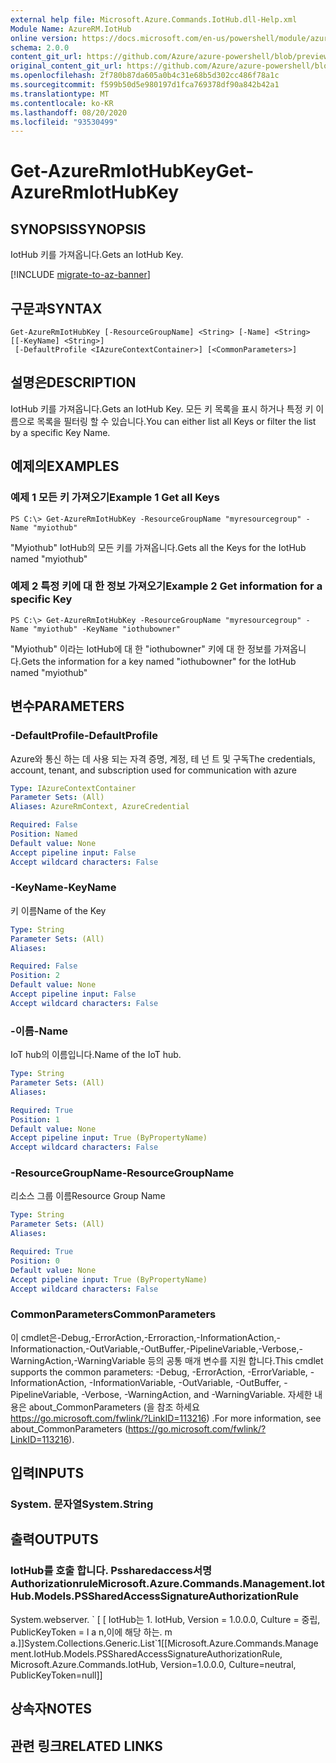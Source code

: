 ```yaml
---
external help file: Microsoft.Azure.Commands.IotHub.dll-Help.xml
Module Name: AzureRM.IotHub
online version: https://docs.microsoft.com/en-us/powershell/module/azurerm.iothub/get-azurermiothubkey
schema: 2.0.0
content_git_url: https://github.com/Azure/azure-powershell/blob/preview/src/ResourceManager/IotHub/Commands.IotHub/help/Get-AzureRmIotHubKey.md
original_content_git_url: https://github.com/Azure/azure-powershell/blob/preview/src/ResourceManager/IotHub/Commands.IotHub/help/Get-AzureRmIotHubKey.md
ms.openlocfilehash: 2f780b87da605a0b4c31e68b5d302cc486f78a1c
ms.sourcegitcommit: f599b50d5e980197d1fca769378df90a842b42a1
ms.translationtype: MT
ms.contentlocale: ko-KR
ms.lasthandoff: 08/20/2020
ms.locfileid: "93530499"
---
```

# <span data-ttu-id="9c9e6-101">Get-AzureRmIotHubKey</span><span class="sxs-lookup"><span data-stu-id="9c9e6-101">Get-AzureRmIotHubKey</span></span>

## <span data-ttu-id="9c9e6-102">SYNOPSIS</span><span class="sxs-lookup"><span data-stu-id="9c9e6-102">SYNOPSIS</span></span>
<span data-ttu-id="9c9e6-103">IotHub 키를 가져옵니다.</span><span class="sxs-lookup"><span data-stu-id="9c9e6-103">Gets an IotHub Key.</span></span>

[!INCLUDE [migrate-to-az-banner](../../includes/migrate-to-az-banner.md)]

## <span data-ttu-id="9c9e6-104">구문과</span><span class="sxs-lookup"><span data-stu-id="9c9e6-104">SYNTAX</span></span>

```
Get-AzureRmIotHubKey [-ResourceGroupName] <String> [-Name] <String> [[-KeyName] <String>]
 [-DefaultProfile <IAzureContextContainer>] [<CommonParameters>]
```

## <span data-ttu-id="9c9e6-105">설명은</span><span class="sxs-lookup"><span data-stu-id="9c9e6-105">DESCRIPTION</span></span>
<span data-ttu-id="9c9e6-106">IotHub 키를 가져옵니다.</span><span class="sxs-lookup"><span data-stu-id="9c9e6-106">Gets an IotHub Key.</span></span>
<span data-ttu-id="9c9e6-107">모든 키 목록을 표시 하거나 특정 키 이름으로 목록을 필터링 할 수 있습니다.</span><span class="sxs-lookup"><span data-stu-id="9c9e6-107">You can either list all Keys or filter the list by a specific Key Name.</span></span>

## <span data-ttu-id="9c9e6-108">예제의</span><span class="sxs-lookup"><span data-stu-id="9c9e6-108">EXAMPLES</span></span>

### <span data-ttu-id="9c9e6-109">예제 1 모든 키 가져오기</span><span class="sxs-lookup"><span data-stu-id="9c9e6-109">Example 1 Get all Keys</span></span>
```
PS C:\> Get-AzureRmIotHubKey -ResourceGroupName "myresourcegroup" -Name "myiothub"
```

<span data-ttu-id="9c9e6-110">"Myiothub" IotHub의 모든 키를 가져옵니다.</span><span class="sxs-lookup"><span data-stu-id="9c9e6-110">Gets all the Keys for the IotHub named "myiothub"</span></span>

### <span data-ttu-id="9c9e6-111">예제 2 특정 키에 대 한 정보 가져오기</span><span class="sxs-lookup"><span data-stu-id="9c9e6-111">Example 2 Get information for a specific Key</span></span>
```
PS C:\> Get-AzureRmIotHubKey -ResourceGroupName "myresourcegroup" -Name "myiothub" -KeyName "iothubowner"
```

<span data-ttu-id="9c9e6-112">"Myiothub" 이라는 IotHub에 대 한 "iothubowner" 키에 대 한 정보를 가져옵니다.</span><span class="sxs-lookup"><span data-stu-id="9c9e6-112">Gets the information for a key named "iothubowner" for the IotHub named "myiothub"</span></span>

## <span data-ttu-id="9c9e6-113">변수</span><span class="sxs-lookup"><span data-stu-id="9c9e6-113">PARAMETERS</span></span>

### <span data-ttu-id="9c9e6-114">-DefaultProfile</span><span class="sxs-lookup"><span data-stu-id="9c9e6-114">-DefaultProfile</span></span>
<span data-ttu-id="9c9e6-115">Azure와 통신 하는 데 사용 되는 자격 증명, 계정, 테 넌 트 및 구독</span><span class="sxs-lookup"><span data-stu-id="9c9e6-115">The credentials, account, tenant, and subscription used for communication with azure</span></span>

```yaml
Type: IAzureContextContainer
Parameter Sets: (All)
Aliases: AzureRmContext, AzureCredential

Required: False
Position: Named
Default value: None
Accept pipeline input: False
Accept wildcard characters: False
```

### <span data-ttu-id="9c9e6-116">-KeyName</span><span class="sxs-lookup"><span data-stu-id="9c9e6-116">-KeyName</span></span>
<span data-ttu-id="9c9e6-117">키 이름</span><span class="sxs-lookup"><span data-stu-id="9c9e6-117">Name of the Key</span></span>

```yaml
Type: String
Parameter Sets: (All)
Aliases: 

Required: False
Position: 2
Default value: None
Accept pipeline input: False
Accept wildcard characters: False
```

### <span data-ttu-id="9c9e6-118">-이름</span><span class="sxs-lookup"><span data-stu-id="9c9e6-118">-Name</span></span>
<span data-ttu-id="9c9e6-119">IoT hub의 이름입니다.</span><span class="sxs-lookup"><span data-stu-id="9c9e6-119">Name of the IoT hub.</span></span> 

```yaml
Type: String
Parameter Sets: (All)
Aliases: 

Required: True
Position: 1
Default value: None
Accept pipeline input: True (ByPropertyName)
Accept wildcard characters: False
```

### <span data-ttu-id="9c9e6-120">-ResourceGroupName</span><span class="sxs-lookup"><span data-stu-id="9c9e6-120">-ResourceGroupName</span></span>
<span data-ttu-id="9c9e6-121">리소스 그룹 이름</span><span class="sxs-lookup"><span data-stu-id="9c9e6-121">Resource Group Name</span></span>

```yaml
Type: String
Parameter Sets: (All)
Aliases: 

Required: True
Position: 0
Default value: None
Accept pipeline input: True (ByPropertyName)
Accept wildcard characters: False
```

### <span data-ttu-id="9c9e6-122">CommonParameters</span><span class="sxs-lookup"><span data-stu-id="9c9e6-122">CommonParameters</span></span>
<span data-ttu-id="9c9e6-123">이 cmdlet은-Debug,-ErrorAction,-Erroraction,-InformationAction,-Informationaction,-OutVariable,-OutBuffer,-PipelineVariable,-Verbose,-WarningAction,-WarningVariable 등의 공통 매개 변수를 지원 합니다.</span><span class="sxs-lookup"><span data-stu-id="9c9e6-123">This cmdlet supports the common parameters: -Debug, -ErrorAction, -ErrorVariable, -InformationAction, -InformationVariable, -OutVariable, -OutBuffer, -PipelineVariable, -Verbose, -WarningAction, and -WarningVariable.</span></span> <span data-ttu-id="9c9e6-124">자세한 내용은 about_CommonParameters (을 참조 하세요 https://go.microsoft.com/fwlink/?LinkID=113216) .</span><span class="sxs-lookup"><span data-stu-id="9c9e6-124">For more information, see about_CommonParameters (https://go.microsoft.com/fwlink/?LinkID=113216).</span></span>

## <span data-ttu-id="9c9e6-125">입력</span><span class="sxs-lookup"><span data-stu-id="9c9e6-125">INPUTS</span></span>

### <span data-ttu-id="9c9e6-126">System. 문자열</span><span class="sxs-lookup"><span data-stu-id="9c9e6-126">System.String</span></span>

## <span data-ttu-id="9c9e6-127">출력</span><span class="sxs-lookup"><span data-stu-id="9c9e6-127">OUTPUTS</span></span>

### <span data-ttu-id="9c9e6-128">IotHub를 호출 합니다. Pssharedaccess서명 Authorizationrule</span><span class="sxs-lookup"><span data-stu-id="9c9e6-128">Microsoft.Azure.Commands.Management.IotHub.Models.PSSharedAccessSignatureAuthorizationRule</span></span>
<span data-ttu-id="9c9e6-129">System.webserver. \` \[ \[ IotHub는 1. IotHub, Version = 1.0.0.0, Culture = 중립, PublicKeyToken = l a n,이에 해당 하는. m a.\]\]</span><span class="sxs-lookup"><span data-stu-id="9c9e6-129">System.Collections.Generic.List\`1\[\[Microsoft.Azure.Commands.Management.IotHub.Models.PSSharedAccessSignatureAuthorizationRule, Microsoft.Azure.Commands.IotHub, Version=1.0.0.0, Culture=neutral, PublicKeyToken=null\]\]</span></span>

## <span data-ttu-id="9c9e6-130">상속자</span><span class="sxs-lookup"><span data-stu-id="9c9e6-130">NOTES</span></span>

## <span data-ttu-id="9c9e6-131">관련 링크</span><span class="sxs-lookup"><span data-stu-id="9c9e6-131">RELATED LINKS</span></span>

